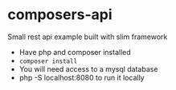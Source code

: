 # composers-api

Small rest api example built with slim framework

 - Have php and composer installed
 - ```composer install```
 - You will need access to a mysql database
 - php -S localhost:8080 to run it locally
